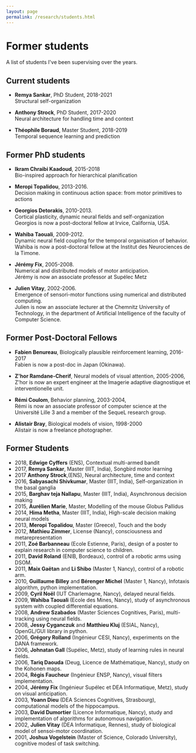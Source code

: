 ```yaml
---
layout: page
permalink: /research/students.html
---
```



# Former students

A list of students I've been supervising over the years.

## Current students

* **Remya Sankar**, PhD Student, 2018-2021  
  Structural self-organization

* **Anthony Strock**, PhD Student, 2017-2020  
  Neural architecture for handling time and context
  
* **Théophile Boraud**, Master Student, 2018-2019  
  Temporal sequence learning and prediction
  

## Former PhD students

* **Ikram Chraibi Kaadoud**, 2015-2018  
  Bio-inspired approach for hierarchical planification

* **Meropi Topalidou**, 2013-2016.  
  Decision making in continuous action space: from motor primitives to actions

* **Georgios Detorakis**, 2010-2013.  
  Cortical plasticity, dynamic neural fields and self-organization  
  Georgios is now a post-doctoral fellow at Irvice, California, USA.

* **Wahiba Taouali**, 2009-2012.  
  Dynamic neural field coupling for the temporal organisation of behavior.  
  Wahiba is now a post-doctoral fellow at the Institut des Neurociences de la Timone.

* **Jérémy Fix**, 2005-2008.  
  Numerical and distributed models of motor anticipation.  
  Jérémy is now an associate professor at Supélec Metz  

* **Julien Vitay**, 2002-2006.  
  Emergence of sensori-motor functions using numerical and distributed computing.  
  Julien is now an associate lecturer at the Chemnitz University of Technology, in the department of Artificial Intelligence of the faculty of Computer Science.  

## Former Post-Doctoral Fellows

* **Fabien Benureau**, Biologically plausible reinforcement learning, 2016-2017  
  Fabien is now a post-doc in Japan (Okinawa).

* **Z'hor Ramdane-Cherif**, Neural models of visual attention, 2005-2006,  
  Z'hor is now an expert engineer at the Imagerie adaptive diagnostique et interventionelle unit.  

* **Rémi Coulom**, Behavior planning, 2003-2004,  
  Rémi is now an associate professor of computer science at the Université Lille 3 and a member of the SequeL research group.  

* **Alistair Bray**, Biological models of vision, 1998-2000  
  Alistair is now a freelance photographer.  



## Former Students

* 2018, **Edwige Cyffers** (ENS), Contextual multi-armed bandit
* 2017, **Remya Sankar**, Master (IIIT, India), Songbird motor learning
* 2017  **Anthony Strock**,(ENS), Neural architecture, time and context
* 2016, **Sabyasachi Shivkumar**, Master (IIIT, India), Self-organization in the basal ganglia
* 2015, **Barghav teja Nallapu**, Master (IIIT, India), Asynchronous decision making
* 2015, **Aurélien Marie**, Master, Modelling of the mouse Globus Pallidus
* 2014, **Hima Metha**, Master (IIIT, India), High-scale decision making neural models
* 2013, **Meropi Topalidou**, Master (Greece), Touch and the body
* 2012, **Mathieu Zimmer**, License (Nancy), consciousness and metarepresentation
* 2011, **Zoé Barbanneau** (Ecole Estienne, Paris), design of a poster to explain research in computer science to children.
* 2011, **David Roland** (ENIB, Bordeaux), control of a robotic arms using DSOM.
* 2011, **Maix Gaëtan** and **Li Shibo** (Master 1, Nancy), control of a robotic arm.
* 2010, **Guillaume Billey** and **Bérenger Michel** (Master 1, Nancy), Infotaxis algorithm, python implementation.
* 2009, **Cyril Noël** (IUT Charlemagne, Nancy), delayed neural fields.
* 2009, **Wahiba Taouali** (Ecole des Mines, Nancy), study of asynchronous system with coupled differential equations.
* 2008, **Andrew Szabados** (Master Sciences Cognitives, Paris), multi-tracking using neural fields.
* 2008, **Jessy Cyganczuk** and **Matthieu Kluj** (ESIAL, Nancy), OpenGL/GUI library in python.
* 2006, **Grégory Rolland** (Ingénieur CESI, Nancy), experiments on the DANA framework.
* 2006, **Johnatan Gall** (Supélec, Metz), study of learning rules in neural fields.
* 2006, **Tariq Daouda** (Deug, Licence de Mathématique, Nancy), study on the Kohonen maps.
* 2004, **Régis Faucheur** (Ingénieur ENSP, Nancy), visual filters implementation.
* 2004, **Jérémy Fix** (Ingénieur Supélec et DEA Informatique, Metz), study on visual anticipation.
* 2003, **Yoann Dieu** (DEA Sciences Cognitives, Strasbourg), computational models of the hippocampus.
* 2003, **David Dumortier** (Licence Informatique, Nancy), study and implementation of algorithms for autonomous navigation.
* 2002, **Julien Vitay** (DEA Informatique, Rennes), study of biological model of sensoi-motor coordination.
* 2001, **Joshua Vogelstein** (Master of Science, Colorado University), cognitive modesl of task switching.
